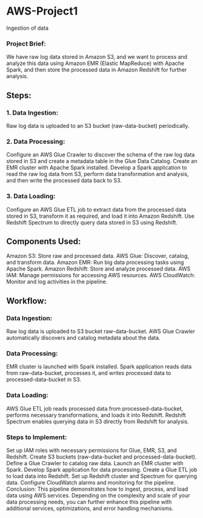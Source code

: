 # AWS-Project1
Ingestion of data

### Project Brief:
We have raw log data stored in Amazon S3, and we want to process and analyze this data using Amazon EMR (Elastic MapReduce) with Apache Spark, and then store the processed data in Amazon Redshift for further analysis.

## Steps:
### 1. Data Ingestion:
Raw log data is uploaded to an S3 bucket (raw-data-bucket) periodically.
### 2. Data Processing:
Configure an AWS Glue Crawler to discover the schema of the raw log data stored in S3 and create a metadata table in the Glue Data Catalog.
Create an EMR cluster with Apache Spark installed.
Develop a Spark application to read the raw log data from S3, perform data transformation and analysis, and then write the processed data back to S3.
### 3. Data Loading:
Configure an AWS Glue ETL job to extract data from the processed data stored in S3, transform it as required, and load it into Amazon Redshift.
Use Redshift Spectrum to directly query data stored in S3 using Redshift.

## Components Used:
Amazon S3: Store raw and processed data.
AWS Glue: Discover, catalog, and transform data.
Amazon EMR: Run big data processing tasks using Apache Spark.
Amazon Redshift: Store and analyze processed data.
AWS IAM: Manage permissions for accessing AWS resources.
AWS CloudWatch: Monitor and log activities in the pipeline.
## Workflow:
### Data Ingestion:
Raw log data is uploaded to S3 bucket raw-data-bucket.
AWS Glue Crawler automatically discovers and catalog metadata about the data.
### Data Processing:
EMR cluster is launched with Spark installed.
Spark application reads data from raw-data-bucket, processes it, and writes processed data to processed-data-bucket in S3.
### Data Loading:
AWS Glue ETL job reads processed data from processed-data-bucket, performs necessary transformations, and loads it into Redshift.
Redshift Spectrum enables querying data in S3 directly from Redshift for analysis.
### Steps to Implement:
Set up IAM roles with necessary permissions for Glue, EMR, S3, and Redshift.
Create S3 buckets (raw-data-bucket and processed-data-bucket).
Define a Glue Crawler to catalog raw data.
Launch an EMR cluster with Spark.
Develop Spark application for data processing.
Create a Glue ETL job to load data into Redshift.
Set up Redshift cluster and Spectrum for querying data.
Configure CloudWatch alarms and monitoring for the pipeline.
Conclusion:
This pipeline demonstrates how to ingest, process, and load data using AWS services. Depending on the complexity and scale of your data processing needs, you can further enhance this pipeline with additional services, optimizations, and error handling mechanisms.
